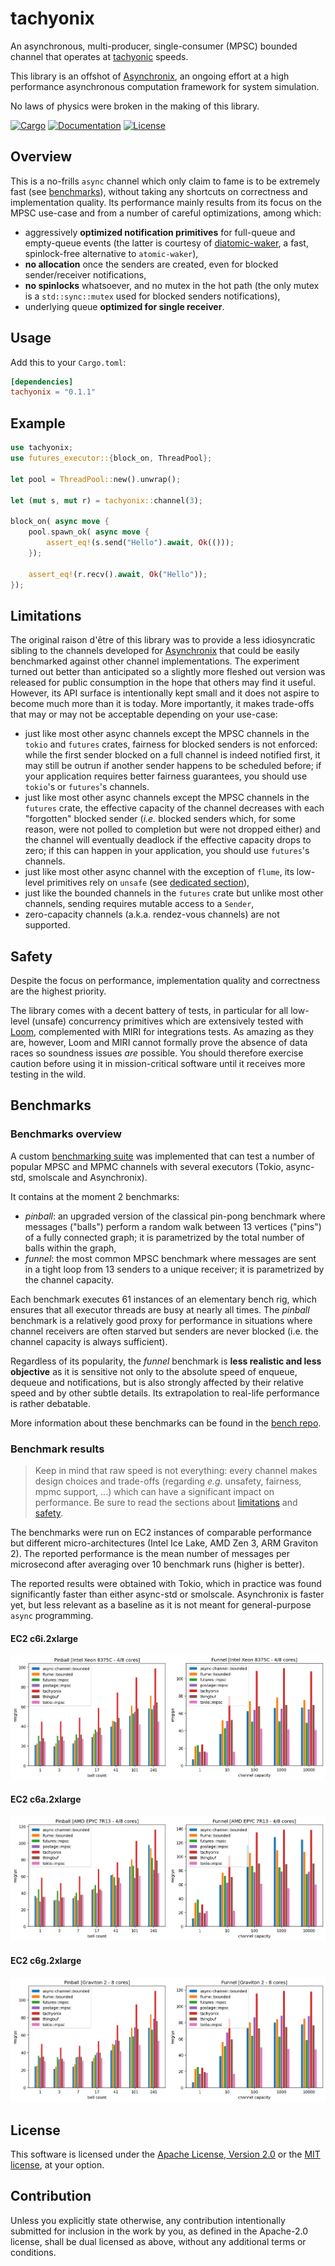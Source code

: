 # tachyonix

An asynchronous, multi-producer, single-consumer (MPSC) bounded channel
that operates at [tachyonic][tachyon] speeds.

This library is an offshot of [Asynchronix][asynchronix], an ongoing effort at a
high performance asynchronous computation framework for system simulation.

No laws of physics were broken in the making of this library.

[![Cargo](https://img.shields.io/crates/v/tachyonix.svg)](https://crates.io/crates/tachyonix)
[![Documentation](https://docs.rs/tachyonix/badge.svg)](https://docs.rs/tachyonix)
[![License](https://img.shields.io/badge/license-MIT%2FApache--2.0-blue.svg)](https://github.com/asynchronics/tachyonix#license)

[tachyon]: https://en.wikipedia.org/wiki/Tachyon

[asynchronix]: https://github.com/asynchronics/asynchronix


## Overview

This is a no-frills `async` channel which only claim to fame is to be extremely
fast (see [benchmarks](#benchmarks)), without taking any shortcuts on
correctness and implementation quality. Its performance mainly results from its
focus on the MPSC use-case and from a number of careful optimizations, among
which:

- aggressively **optimized notification primitives** for full-queue and
  empty-queue events (the latter is courtesy of
  [diatomic-waker][diatomic-waker], a fast, spinlock-free alternative to
  `atomic-waker`),
- **no allocation** once the senders are created, even for blocked sender/receiver
  notifications,
- **no spinlocks** whatsoever, and no mutex in the hot path (the only mutex is a
  `std::sync::mutex` used for blocked senders notifications),
- underlying queue **optimized for single receiver**.

[diatomic-waker]: https://github.com/asynchronics/diatomic-waker


## Usage

Add this to your `Cargo.toml`:

```toml
[dependencies]
tachyonix = "0.1.1"
```


## Example

```rust
use tachyonix;
use futures_executor::{block_on, ThreadPool};

let pool = ThreadPool::new().unwrap();

let (mut s, mut r) = tachyonix::channel(3);

block_on( async move {
    pool.spawn_ok( async move {
        assert_eq!(s.send("Hello").await, Ok(()));
    });
    
    assert_eq!(r.recv().await, Ok("Hello"));
});
```


## Limitations

The original raison d'être of this library was to provide a less idiosyncratic
sibling to the channels developed for [Asynchronix][asynchronix] that could be
easily benchmarked against other channel implementations. The experiment turned
out better than anticipated so a slightly more fleshed out version was released
for public consumption in the hope that others may find it useful. However, its
API surface is intentionally kept small and it does not aspire to become much
more than it is today. More importantly, it makes trade-offs that may or may not
be acceptable depending on your use-case:

* just like most other async channels except the MPSC channels in the `tokio`
  and `futures` crates, fairness for blocked senders is not enforced: while the
  first sender blocked on a full channel is indeed notified first, it may still
  be outrun if another sender happens to be scheduled before; if your
  application requires better fairness guarantees, you should use `tokio`'s or
  `futures`'s channels.
* just like most other async channels except the MPSC channels in the `futures`
  crate, the effective capacity of the channel decreases with each "forgotten"
  blocked sender (*i.e.* blocked senders which, for some reason, were not polled
  to completion but were not dropped either) and the channel will eventually
  deadlock if the effective capacity drops to zero; if this can happen in your
  application, you should use `futures`'s channels.
* just like most other async channel with the exception of `flume`, its
  low-level primitives rely on `unsafe` (see [dedicated section](#safety)),
* just like the bounded channels in the `futures` crate but unlike most other
  channels, sending requires mutable access to a `Sender`,
* zero-capacity channels (a.k.a. rendez-vous channels) are not supported.



[sink]: https://docs.rs/futures/latest/futures/sink/trait.Sink.html

[stream]: https://docs.rs/futures/latest/futures/stream/trait.Stream.html

[channel_capacity]:
    https://github.com/rust-lang/futures-rs/pull/984#issuecomment-383792953


## Safety

Despite the focus on performance, implementation quality and correctness are the
highest priority.

The library comes with a decent battery of tests, in particular for all
low-level (unsafe) concurrency primitives which are extensively tested with
[Loom][loom], complemented with MIRI for integrations tests. As amazing as they
are, however, Loom and MIRI cannot formally prove the absence of data races so
soundness issues _are_ possible. You should therefore exercise caution before
using it in mission-critical software until it receives more testing in the
wild.

[loom]: https://github.com/tokio-rs/loom


## Benchmarks

### Benchmarks overview

A custom [benchmarking suite][bench] was implemented that can test a number of
popular MPSC and MPMC channels with several executors (Tokio, async-std,
smolscale and Asynchronix).

It contains at the moment 2 benchmarks:
- *pinball*: an upgraded version of the classical pin-pong benchmark where
  messages ("balls") perform a random walk between 13 vertices ("pins") of a
  fully connected graph; it is parametrized by the total number of balls within
  the graph,
- *funnel*: the most common MPSC benchmark where messages are sent in a tight
  loop from 13 senders to a unique receiver; it is parametrized by the channel
  capacity.

Each benchmark executes 61 instances of an elementary bench rig, which ensures
that all executor threads are busy at nearly all times. The *pinball* benchmark
is a relatively good proxy for performance in situations where channel receivers
are often starved but senders are never blocked (i.e. the channel capacity is
always sufficient).

Regardless of its popularity, the *funnel* benchmark is **less realistic and
less objective** as it is sensitive not only to the absolute speed of enqueue,
dequeue and notifications, but is also strongly affected by their relative speed
and by other subtle details. Its extrapolation to real-life performance is
rather debatable. 

More information about these benchmarks can be found in the [bench repo][bench].

[bench]: https://github.com/asynchronics/tachyobench/


### Benchmark results

> Keep in mind that raw speed is not everything: every channel makes design
> choices and trade-offs (regarding *e.g.* unsafety, fairness, mpmc support,
> ...) which can have a significant impact on performance. Be sure to read the
> sections about [limitations](#limitations) and [safety](#safety).

The benchmarks were run on EC2 instances of comparable performance but different
micro-architectures (Intel Ice Lake, AMD Zen 3, ARM Graviton 2). The reported
performance is the mean number of messages per microsecond after averaging over
10 benchmark runs (higher is better).

The reported results were obtained with Tokio, which in practice was found
significantly faster than either async-std or smolscale. Asynchronix is faster
yet, but less relevant as a baseline as it is not meant for general-purpose
`async` programming.


#### EC2 c6i.2xlarge

![Alt text](https://raw.githubusercontent.com/asynchronics/tachyobench/4a5b19a8e49a0bb9d6c35fadb30398fd510c16fe/results/sha8024945_rustc1.64_tokio/c6i.2xlarge.png)


#### EC2 c6a.2xlarge

![Alt text](https://raw.githubusercontent.com/asynchronics/tachyobench/4a5b19a8e49a0bb9d6c35fadb30398fd510c16fe/results/sha8024945_rustc1.64_tokio/c6a.2xlarge.png)


#### EC2 c6g.2xlarge

![Alt text](https://raw.githubusercontent.com/asynchronics/tachyobench/4a5b19a8e49a0bb9d6c35fadb30398fd510c16fe/results/sha8024945_rustc1.64_tokio/c6g.2xlarge.png)


## License

This software is licensed under the [Apache License, Version
2.0](LICENSE-APACHE) or the [MIT license](LICENSE-MIT), at your option.


## Contribution

Unless you explicitly state otherwise, any contribution intentionally submitted
for inclusion in the work by you, as defined in the Apache-2.0 license, shall be
dual licensed as above, without any additional terms or conditions.
